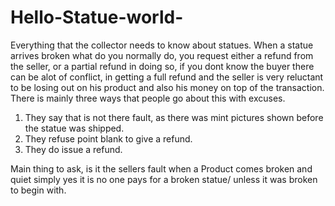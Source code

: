 # Hello-Statue-world-
Everything that the collector needs to know about statues. 
When a statue arrives broken what do you normally do, you request either a refund from the seller, or a partial refund in doing so, if you dont know the buyer there can be alot of conflict, in getting a full refund and the seller is very reluctant to be losing out on his product and also his money on top of the transaction. There is mainly three ways that people go about this with excuses. 

1. They say that is not there fault, as there was mint pictures shown before the statue was shipped. 
2. They refuse point blank to give a refund. 
3. They do issue a refund. 

Main thing to ask, is it the sellers fault when a Product comes broken and quiet simply yes it is no one pays for a broken statue/ unless it was broken to begin with. 
